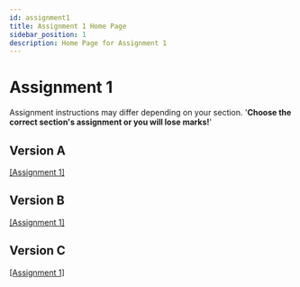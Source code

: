 ```yaml
---
id: assignment1
title: Assignment 1 Home Page
sidebar_position: 1
description: Home Page for Assignment 1
---
```


# Assignment 1

Assignment instructions may differ depending on your section. '**Choose the correct section's assignment or you will lose marks!**'

## Version A

[\[Assignment 1\]](./assignment1a.md)

## Version B

[\[Assignment 1\]](./assignment1b.md)

## Version C

[\[Assignment 1\]](./assignment1c.md)
